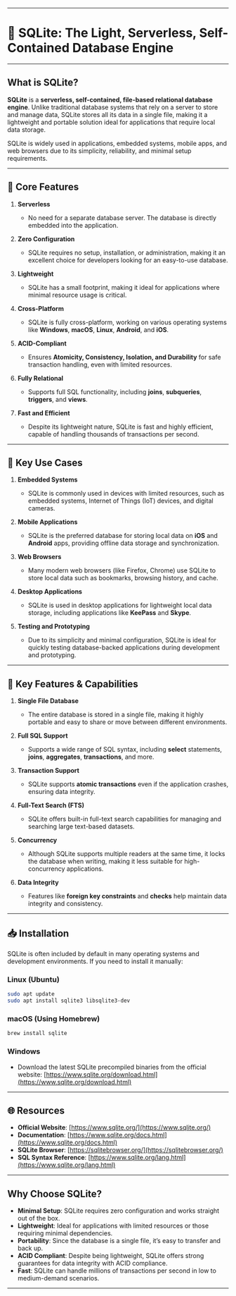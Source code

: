 
---

# 📱 **SQLite**: The Light, Serverless, Self-Contained Database Engine

---

## **What is SQLite?**

**SQLite** is a **serverless, self-contained, file-based relational database engine**. Unlike traditional database systems that rely on a server to store and manage data, SQLite stores all its data in a single file, making it a lightweight and portable solution ideal for applications that require local data storage.

SQLite is widely used in applications, embedded systems, mobile apps, and web browsers due to its simplicity, reliability, and minimal setup requirements.

---

## 🧩 **Core Features**

1. **Serverless**  
   - No need for a separate database server. The database is directly embedded into the application.

2. **Zero Configuration**  
   - SQLite requires no setup, installation, or administration, making it an excellent choice for developers looking for an easy-to-use database.

3. **Lightweight**  
   - SQLite has a small footprint, making it ideal for applications where minimal resource usage is critical.

4. **Cross-Platform**  
   - SQLite is fully cross-platform, working on various operating systems like **Windows**, **macOS**, **Linux**, **Android**, and **iOS**.

5. **ACID-Compliant**  
   - Ensures **Atomicity, Consistency, Isolation, and Durability** for safe transaction handling, even with limited resources.

6. **Fully Relational**  
   - Supports full SQL functionality, including **joins**, **subqueries**, **triggers**, and **views**.

7. **Fast and Efficient**  
   - Despite its lightweight nature, SQLite is fast and highly efficient, capable of handling thousands of transactions per second.

---

## 🚀 **Key Use Cases**

1. **Embedded Systems**  
   - SQLite is commonly used in devices with limited resources, such as embedded systems, Internet of Things (IoT) devices, and digital cameras.

2. **Mobile Applications**  
   - SQLite is the preferred database for storing local data on **iOS** and **Android** apps, providing offline data storage and synchronization.

3. **Web Browsers**  
   - Many modern web browsers (like Firefox, Chrome) use SQLite to store local data such as bookmarks, browsing history, and cache.

4. **Desktop Applications**  
   - SQLite is used in desktop applications for lightweight local data storage, including applications like **KeePass** and **Skype**.

5. **Testing and Prototyping**  
   - Due to its simplicity and minimal configuration, SQLite is ideal for quickly testing database-backed applications during development and prototyping.

---

## 🔧 **Key Features & Capabilities**

1. **Single File Database**  
   - The entire database is stored in a single file, making it highly portable and easy to share or move between different environments.

2. **Full SQL Support**  
   - Supports a wide range of SQL syntax, including **select** statements, **joins**, **aggregates**, **transactions**, and more.

3. **Transaction Support**  
   - SQLite supports **atomic transactions** even if the application crashes, ensuring data integrity.

4. **Full-Text Search (FTS)**  
   - SQLite offers built-in full-text search capabilities for managing and searching large text-based datasets.

5. **Concurrency**  
   - Although SQLite supports multiple readers at the same time, it locks the database when writing, making it less suitable for high-concurrency applications.

6. **Data Integrity**  
   - Features like **foreign key constraints** and **checks** help maintain data integrity and consistency.

---

## 📥 **Installation**

SQLite is often included by default in many operating systems and development environments. If you need to install it manually:

### **Linux (Ubuntu)**

```bash
sudo apt update
sudo apt install sqlite3 libsqlite3-dev
```

### **macOS (Using Homebrew)**

```bash
brew install sqlite
```

### **Windows**

- Download the latest SQLite precompiled binaries from the official website: [https://www.sqlite.org/download.html](https://www.sqlite.org/download.html)

---

## 🌐 **Resources**

- **Official Website**: [https://www.sqlite.org/](https://www.sqlite.org/)  
- **Documentation**: [https://www.sqlite.org/docs.html](https://www.sqlite.org/docs.html)  
- **SQLite Browser**: [https://sqlitebrowser.org/](https://sqlitebrowser.org/)  
- **SQL Syntax Reference**: [https://www.sqlite.org/lang.html](https://www.sqlite.org/lang.html)

---

## **Why Choose SQLite?**

- **Minimal Setup**: SQLite requires zero configuration and works straight out of the box.
- **Lightweight**: Ideal for applications with limited resources or those requiring minimal dependencies.
- **Portability**: Since the database is a single file, it’s easy to transfer and back up.
- **ACID Compliant**: Despite being lightweight, SQLite offers strong guarantees for data integrity with ACID compliance.
- **Fast**: SQLite can handle millions of transactions per second in low to medium-demand scenarios.

---
